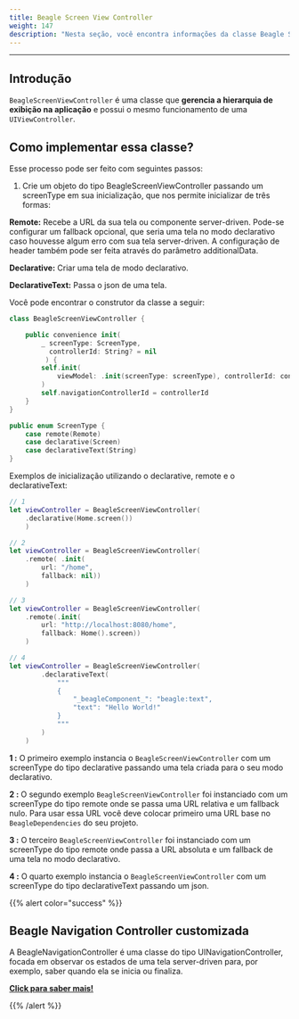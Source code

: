 ```yaml
---
title: Beagle Screen View Controller
weight: 147
description: "Nesta seção, você encontra informações da classe Beagle Screen View Controller"
---
```


---

## Introdução

`BeagleScreenViewController` é uma classe que **gerencia a hierarquia de exibição na aplicação** e possui o mesmo funcionamento de uma `UIViewController`.

## Como implementar essa classe?

Esse processo pode ser feito com seguintes passos:

1. Crie um objeto do tipo BeagleScreenViewController passando um screenType em sua inicialização, que nos permite inicializar de três formas:

**Remote:** Recebe a URL da sua tela ou componente server-driven. Pode-se configurar um fallback opcional, que seria uma tela no modo declarativo caso houvesse algum erro com sua tela server-driven. A configuração de header também pode ser feita através do parâmetro additionalData.

**Declarative:** Criar uma tela de modo declarativo.

**DeclarativeText:** Passa o json de uma tela.

Você pode encontrar o construtor da classe a seguir:

```swift
class BeagleScreenViewController {

    public convenience init(
        _ screenType: ScreenType,
          controllerId: String? = nil
         ) {
        self.init(
            viewModel: .init(screenType: screenType), controllerId: controllerId
        )
        self.navigationControllerId = controllerId
    }
}

public enum ScreenType {
    case remote(Remote)
    case declarative(Screen)
    case declarativeText(String)
}

```

Exemplos de inicialização utilizando o declarative, remote e o declarativeText:

```swift
// 1
let viewController = BeagleScreenViewController(
    .declarative(Home.screen())
    )

// 2
let viewController = BeagleScreenViewController(
    .remote( .init(
        url: "/home",
        fallback: nil))
    )

// 3
let viewController = BeagleScreenViewController(
    .remote(.init(
        url: "http://localhost:8080/home",
        fallback: Home().screen))
    )

// 4
let viewController = BeagleScreenViewController(
        .declarativeText(
            """
            {
                "_beagleComponent_": "beagle:text",
                "text": "Hello World!"
            }
            """
        )
    )

```

**1 :** O primeiro exemplo instancia o `BeagleScreenViewController` com um screenType do tipo declarative passando uma tela criada para o seu modo declarativo.

**2 :** O segundo exemplo `BeagleScreenViewController` foi instanciado com um screenType do tipo remote onde se passa uma URL relativa e um fallback nulo. Para usar essa URL você deve colocar primeiro uma URL base no `BeagleDependencies` do seu projeto.

**3 :** O terceiro `BeagleScreenViewController` foi instanciado com um screenType do tipo remote onde passa a URL absoluta e um fallback de uma tela no modo declarativo.

**4 :** O quarto exemplo instancia o `BeagleScreenViewController` com um screenType do tipo declarativeText passando um json.

{{% alert color="success" %}}

## Beagle Navigation Controller customizada

A BeagleNavigationController é uma classe do tipo UINavigationController, focada em observar os estados de uma tela server-driven para, por exemplo, saber quando ela se inicia ou finaliza.

[**Click para saber mais!**](/pt/resources/customization/beagle-for-ios/custom-beagle-navigation-controller/)

{{% /alert %}}
